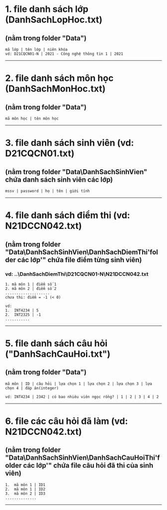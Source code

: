 # 1. file danh sách lớp (DanhSachLopHoc.txt)
## (nằm trong folder "__Data__")
	mã lớp | tên lớp | niên khóa
	vd: D21CQCN01-N | 2021 - Công nghệ thông tin 1 | 2021

---
# 2. file danh sách môn học (DanhSachMonHoc.txt)
## (nằm trong folder "__Data__")

	mã môn học | tên môn học	

---
# 3. file danh sách sinh viên (vd: D21CQCN01.txt) 
## (nằm trong folder "__Data\DanhSachSinhVien__" chứa danh sách sinh viên các lớp)
	mssv | password | họ | tên | giới tính
---
# 4. file danh sách điểm thi (vd: N21DCCN042.txt)
## (nằm trong folder "__Data\DanhSachSinhVien\DanhSachDiemThi\'folder các lớp'__" chứa file điểm từng sinh viên)
###	vd: ..\DanhSachDiemThi\D21CQCN01-N\N21DCCN042.txt
	1. mã môn 1 | điểm số 1
	2. mã môn 2 | điểm số 2	
	....................
	chưa thi: điểm = -1 (< 0)

	vd: 	
	1.	INT4234 | 5
	2.	INT2325 | -1
	...........
---
# 5. file danh sách câu hỏi ("DanhSachCauHoi.txt") 
## (nằm trong folder "__Data__")

	mã môn | ID | câu hỏi | lựa chọn 1 | lựa chọn 2 | lựa chọn 3 | lựa chọn 4 | đáp án(integer)

	vd: INT4234 | 2342 | có bao nhiêu viên ngọc rồng? | 1 | 2 | 3 | 4 | 2

---
# 6. file các câu hỏi đã làm (vd: N21DCCN042.txt) 
## (nằm trong folder "__Data\DanhSachSinhVien\DanhSachCauHoiThi\'folder các lớp'__" chứa file câu hỏi đã thi của sinh viên)

	1.	mã môn 1 | ID1	
	2.	mã môn 1 | ID2
	3.	mã môn 2 | ID3
	..............

---
